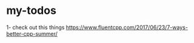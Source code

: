 # my-todos

1- check out this things
https://www.fluentcpp.com/2017/06/23/7-ways-better-cpp-summer/
